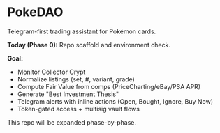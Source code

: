 # PokeDAO

Telegram-first trading assistant for Pokémon cards.

**Today (Phase 0):** Repo scaffold and environment check.

**Goal:** 
- Monitor Collector Crypt
- Normalize listings (set, #, variant, grade)
- Compute Fair Value from comps (PriceCharting/eBay/PSA APR)
- Generate "Best Investment Thesis"
- Telegram alerts with inline actions (Open, Bought, Ignore, Buy Now)
- Token-gated access + multisig vault flows

This repo will be expanded phase-by-phase.

